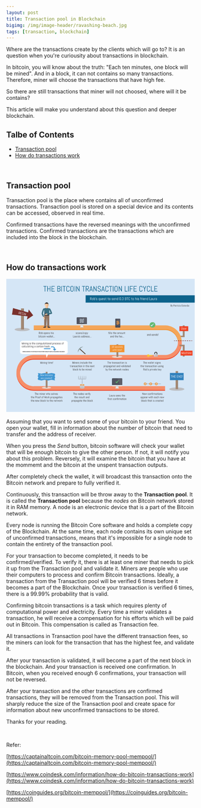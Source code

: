 ```yaml
---
layout: post
title: Transaction pool in Blockchain
bigimg: /img/image-header/ravashing-beach.jpg
tags: [transaction, blockchain]
---
```


Where are the transactions create by the clients which will go to? It is an question when you're curiousity about transactions in blockchain. 

In bitcoin, you will know about the truth: "Each ten minutes, one block will be mined". And in a block, it can not contains so many transactions. Therefore, miner will choose the transactions that have high fee. 

So there are still transactions that miner will not choosed, where will it be contains?

This article will make you understand about this question and deeper blockchain.

## Talbe of Contents
- [Transaction pool](#transaction-pool)
- [How do transactions work](#how-do-transactions-work)

<br>

## Transaction pool
Transaction pool is the place where contains all of unconfirmed transactions. Transaction pool is stored on a special device and its contents can be accessed, observed in real time.

Confirmed transactions have the reversed meanings with the unconfirmed transactions. Confirmed transactions are the transactions which are included into the block in the blockchain.

<br>

## How do transactions work

![The way transactions work](../img/Bitcoin-transaction-life-cycle.png "The image it borrowed from https://en.m.bitcoinwiki.org")


Assuming that you want to send some of your bitcoin to your friend. You open your wallet, fill in information about the number of bitcoin that need to transfer and the address of receiver. 

When you press the *Send* button, bitcoin software will check your wallet that will be enough bitcoin to give the other person. If not, it will notify you about this problem. Reversely, it will examine the bitcoin that you have at the mommemt and the bitcoin at the unspent transaction outputs.

After completely check the wallet, it will broadcast this transaction onto the Bitcoin network and prepare to fully verified it.

Continuously, this transaction will be throw away to the **Transaction pool**. It is called the **Transaction pool** because the *nodes* on Bitcoin network stored it in RAM memory. A node is an electronic device that is a part of the Bitcoin network. 

Every node is running the Bitcoin Core software and holds a complete copy of the Blockchain. At the same time, each node contains its own unique set of unconfirmed transactions, means that it's impossible for a single node to contain the entirety of the transaction pool.

For your transaction to become completed, it needs to be confirmed/verified. To verify it, there is at least one miner that needs to pick it up from the Transaction pool and validate it. Miners are people who use their computers to process and confirm Bitcoin transactions. Ideally, a transaction from the Transaction pool will be verified 6 times before it becomes a part of the Blockchain. Once your transaction is verified 6 times, there is a 99.99% probability that is valid. 

Confirming bitcoin transactions is a task which requires plenty of computational power and electricity. Every time a miner validates a transaction, he will receive a compensation for his efforts which will be paid out in Bitcoin. This compensation is called as Transaction fee. 

All transactions in Transaction pool have the different transaction fees, so the miners can look for the transaction that has the highest fee, and validate it.

After your transaction is validated, it will become a part of the next block in the blockchain. And your transaction is received one confirmation. In Bitcoin, when you received enough 6 confirmations, your transaction will not be reversed.

After your transaction and the other transactions are confirmed transactions, they will be removed from the Transaction pool. This will sharply reduce the size of the Transaction pool and create space for information about new unconfirmed transactions to be stored.


Thanks for your reading.

<br>

Refer: 

[https://captainaltcoin.com/bitcoin-memory-pool-mempool/](https://captainaltcoin.com/bitcoin-memory-pool-mempool/)

[https://www.coindesk.com/information/how-do-bitcoin-transactions-work](https://www.coindesk.com/information/how-do-bitcoin-transactions-work)

[https://coinguides.org/bitcoin-mempool/](https://coinguides.org/bitcoin-mempool/)